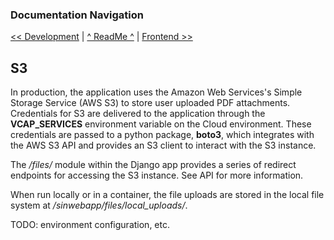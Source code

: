 ### Documentation Navigation
[<< Development](DEVELOPMENT.md) | [^ ReadMe ^](../README.md) | [Frontend >>](FRONTEND.md)

## S3

In production, the application uses the Amazon Web Services's Simple Storage Service (AWS S3) to store user uploaded PDF attachments. Credentials for S3 are delivered to the application through the <b>VCAP_SERVICES</b> environment variable on the Cloud environment. These credentials are passed to a python package, <b>boto3</b>, which integrates with the AWS S3 API and provides an S3 client to interact with the S3 instance. 

The <i>/files/</i> module within the Django app provides a series of redirect endpoints for accessing the S3 instance. See API for more information. 

When run locally or in a container, the file uploads are stored in the local file system at <i>/sinwebapp/files/local_uploads/</i>.

TODO: environment configuration, etc.